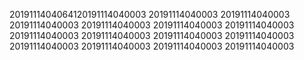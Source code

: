 2019111404064120191114040003
20191114040003
20191114040003
20191114040003
20191114040003
20191114040003
20191114040003
20191114040003
20191114040003
20191114040003
20191114040003
20191114040003
20191114040003
20191114040003
20191114040003
